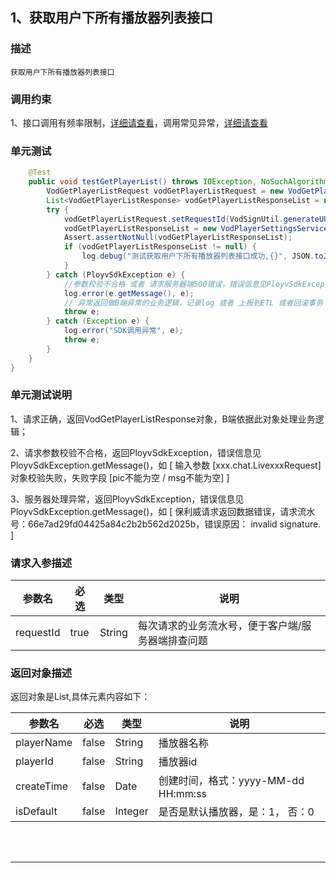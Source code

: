 ## 1、获取用户下所有播放器列表接口
### 描述
```
获取用户下所有播放器列表接口
```
### 调用约束
1、接口调用有频率限制，[详细请查看](/limit.md)，调用常见异常，[详细请查看](/exceptionDoc)

### 单元测试
```java
	@Test
	public void testGetPlayerList() throws IOException, NoSuchAlgorithmException {
        VodGetPlayerListRequest vodGetPlayerListRequest = new VodGetPlayerListRequest();
        List<VodGetPlayerListResponse> vodGetPlayerListResponseList = null;
        try {
            vodGetPlayerListRequest.setRequestId(VodSignUtil.generateUUID());
            vodGetPlayerListResponseList = new VodPlayerSettingsServiceImpl().getPlayerList(vodGetPlayerListRequest);
            Assert.assertNotNull(vodGetPlayerListResponseList);
            if (vodGetPlayerListResponseList != null) {
                log.debug("测试获取用户下所有播放器列表接口成功,{}", JSON.toJSONString(vodGetPlayerListResponseList));
            }
        } catch (PloyvSdkException e) {
            //参数校验不合格 或者 请求服务器端500错误，错误信息见PloyvSdkException.getMessage()
            log.error(e.getMessage(), e);
            // 异常返回做B端异常的业务逻辑，记录log 或者 上报到ETL 或者回滚事务
            throw e;
        } catch (Exception e) {
            log.error("SDK调用异常", e);
            throw e;
        }
    }
}
```
### 单元测试说明
1、请求正确，返回VodGetPlayerListResponse对象，B端依据此对象处理业务逻辑；

2、请求参数校验不合格，返回PloyvSdkException，错误信息见PloyvSdkException.getMessage()，如 [ 输入参数 [xxx.chat.LivexxxRequest]对象校验失败，失败字段 [pic不能为空 / msg不能为空] ]

3、服务器处理异常，返回PloyvSdkException，错误信息见PloyvSdkException.getMessage()，如 [ 保利威请求返回数据错误，请求流水号：66e7ad29fd04425a84c2b2b562d2025b，错误原因： invalid signature. ]
### 请求入参描述

| 参数名 | 必选 | 类型 | 说明 | 
| -- | -- | -- | -- | 
| requestId | true | String | 每次请求的业务流水号，便于客户端/服务器端排查问题 | 

### 返回对象描述
返回对象是List,具体元素内容如下：

| 参数名 | 必选 | 类型 | 说明 | 
| -- | -- | -- | -- | 
| playerName | false | String | 播放器名称 | 
| playerId | false | String | 播放器id | 
| createTime | false | Date | 创建时间，格式：yyyy-MM-dd HH:mm:ss | 
| isDefault | false | Integer | 是否是默认播放器，是：1， 否：0 | 

<br /><br />

------------------

<br /><br />


